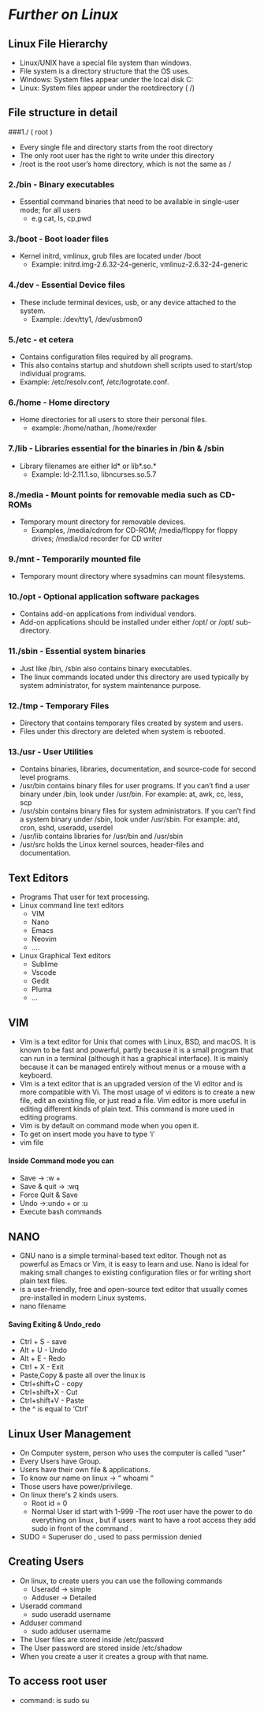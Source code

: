 # *Further on Linux*
## Linux File Hierarchy
- Linux/UNIX have a special  file system than windows.
- File system is a directory structure that the OS uses.
- Windows: System files appear under the local disk C:
- Linux: System files appear under the rootdirectory ( /)
## File structure in detail
###1./ ( root )
- Every single file and directory starts from the root directory
- The only root user has the right to write under this directory
- /root is the root user’s home directory, which is not the same as /
### 2./bin - Binary executables
- Essential command binaries that need to be available in single-user mode; for all users 
  - e.g cat, ls, cp,pwd 
### 3./boot - Boot loader files
- Kernel initrd, vmlinux, grub files are located under /boot
  - Example: initrd.img-2.6.32-24-generic, vmlinuz-2.6.32-24-generic
### 4./dev - Essential Device files
- These include terminal devices, usb, or any device attached to the system.
  - Example: /dev/tty1, /dev/usbmon0
### 5./etc - et cetera
- Contains configuration files required by all programs.
- This also contains startup and shutdown shell scripts used to start/stop individual programs.
 - Example: /etc/resolv.conf, /etc/logrotate.conf.
### 6./home - Home directory
- Home directories for all users to store their personal files.
  - example: /home/nathan, /home/rexder
### 7./lib - Libraries essential for the binaries in /bin & /sbin
- Library filenames are either ld* or lib*.so.*
  - Example: ld-2.11.1.so, libncurses.so.5.7
### 8./media - Mount points for removable media such as CD-ROMs
- Temporary mount directory for removable devices.
  - Examples, /media/cdrom for CD-ROM; /media/floppy for floppy drives; /media/cd recorder for CD writer
### 9./mnt - Temporarily mounted file
- Temporary mount directory where sysadmins can mount filesystems.
### 10./opt - Optional application software packages
- Contains add-on applications from individual vendors.
- Add-on applications should be  installed under either /opt/ or /opt/ sub-directory.
### 11./sbin - Essential system binaries
- Just like /bin, /sbin also contains binary executables.
- The linux commands located under this directory are used typically by system administrator, for system maintenance purpose.
### 12./tmp - Temporary Files
- Directory that contains temporary files created by system and users.
- Files under this directory are deleted when system is rebooted.
### 13./usr - User Utilities
- Contains binaries, libraries, documentation, and source-code for second level programs.
- /usr/bin contains binary files for user programs. If you can’t find a user binary under /bin, look under /usr/bin. For example: at, awk, cc, less, scp
- /usr/sbin contains binary files for system administrators. If you can’t find a system binary under /sbin, look under /usr/sbin. For example: atd, cron, sshd, useradd, userdel
- /usr/lib contains libraries for /usr/bin and /usr/sbin
- /usr/src holds the Linux kernel sources, header-files and documentation.
## Text Editors
- Programs That user for text processing.
- Linux command line text editors
  - VIM
  - Nano
  - Emacs
  - Neovim
  -  ….
- Linux Graphical Text editors
  - Sublime
  - Vscode
  - Gedit
  - Pluma
  - …
## VIM
- Vim is a text editor for Unix that comes with Linux, BSD, and macOS. It is known to be fast and powerful, partly because it is a small program that can run in a terminal (although it has a graphical interface). It is mainly because it can be managed entirely without menus or a mouse with a keyboard.
- Vim is a text editor that is an upgraded version of the Vi editor and is more compatible with Vi. The most usage of vi editors is to create a new file, edit an existing file, or just read a file. Vim editor is more useful in editing different kinds of plain text. This command is more used in editing programs.
- Vim is by default on command mode when you open it.
- To get on insert mode you have to type ‘i’
- vim file
#### Inside Command mode you can
- Save ->  :w +
- Save & quit -> :wq
- Force Quit & Save
- Undo ->:undo + or :u
- Execute bash commands
## NANO
- GNU nano  is a simple terminal-based text editor. Though not as powerful as Emacs or Vim, it is easy to learn and use. Nano is ideal for making small changes to existing configuration files or for writing short plain text files.
- is a user-friendly, free and open-source text editor that usually comes pre-installed in modern Linux systems.
- nano filename
#### Saving Exiting & Undo_redo
- Ctrl + S - save
- Alt + U - Undo 
- Alt + E - Redo
- Ctrl + X - Exit
- Paste,Copy & paste all over the linux is
- Ctrl+shift+C - copy
- Ctrl+shift+X - Cut
- Ctrl+shift+V - Paste 
- the ^ is equal to ‘Ctrl’
## Linux User Management
- On Computer system, person who uses the computer is called “user”
- Every Users have Group.
- Users have their own file & applications.
- To know our name on linux -> “ whoami “
-  Those users have power/privilege.
- On linux there's 2 kinds users.
  - Root id = 0
  - Normal User id start with 1-999
-The root user have the power to do everything on linux , but if users want to have a root access they add sudo in front of the command .
- SUDO = Superuser do , used to pass permission denied
## Creating Users
- On linux, to create users you can use the following commands
  - Useradd -> simple 
  - Adduser -> Detailed
- Useradd command
  - sudo useradd username
- Adduser command
  - sudo adduser username
- The User files are stored inside /etc/passwd
- The User password are stored inside /etc/shadow
- When you create a user it creates a group with that name.
## To access root user
- command: is sudo su